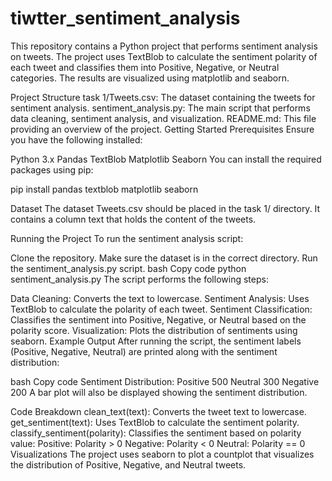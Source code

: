 # tiwtter_sentiment_analysis


This repository contains a Python project that performs sentiment analysis on tweets. The project uses TextBlob to calculate the sentiment polarity of each tweet and classifies them into Positive, Negative, or Neutral categories. The results are visualized using matplotlib and seaborn.

Project Structure
task 1/Tweets.csv: The dataset containing the tweets for sentiment analysis.
sentiment_analysis.py: The main script that performs data cleaning, sentiment analysis, and visualization.
README.md: This file providing an overview of the project.
Getting Started
Prerequisites
Ensure you have the following installed:

Python 3.x
Pandas
TextBlob
Matplotlib
Seaborn
You can install the required packages using pip:

pip install pandas textblob matplotlib seaborn

Dataset
The dataset Tweets.csv should be placed in the task 1/ directory. It contains a column text that holds the content of the tweets.

Running the Project
To run the sentiment analysis script:

Clone the repository.
Make sure the dataset is in the correct directory.
Run the sentiment_analysis.py script.
bash
Copy code
python sentiment_analysis.py
The script performs the following steps:

Data Cleaning: Converts the text to lowercase.
Sentiment Analysis: Uses TextBlob to calculate the polarity of each tweet.
Sentiment Classification: Classifies the sentiment into Positive, Negative, or Neutral based on the polarity score.
Visualization: Plots the distribution of sentiments using seaborn.
Example Output
After running the script, the sentiment labels (Positive, Negative, Neutral) are printed along with the sentiment distribution:

bash
Copy code
Sentiment Distribution:
Positive    500
Neutral     300
Negative    200
A bar plot will also be displayed showing the sentiment distribution.

Code Breakdown
clean_text(text): Converts the tweet text to lowercase.
get_sentiment(text): Uses TextBlob to calculate the sentiment polarity.
classify_sentiment(polarity): Classifies the sentiment based on polarity value:
Positive: Polarity > 0
Negative: Polarity < 0
Neutral: Polarity == 0
Visualizations
The project uses seaborn to plot a countplot that visualizes the distribution of Positive, Negative, and Neutral tweets.
